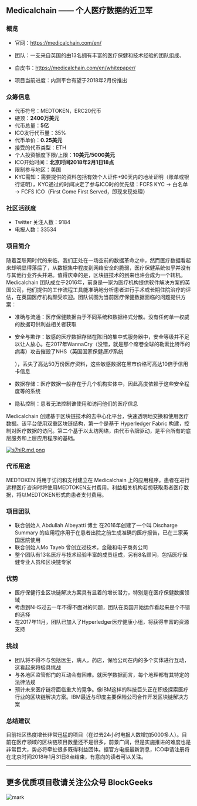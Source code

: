 ## Medicalchain —— 个人医疗数据的近卫军

### 概览

* 官网：https://medicalchain.com/en/


* 团队：一支来自英国的由13名拥有丰富的医疗保健和技术经验的团队组成、
* 白皮书：https://medicalchain.com/en/whitepaper/
* 项目当前进度：内测平台有望于2018年2月份推出

### 众筹信息

* 代币符号：MEDTOKEN，ERC20代币
* 硬顶：**2400万美元**
* 代币总量：**5亿**
* ICO发行代币量：35%
* 代币单价：**0.25美元**
* 接受的代币类型：ETH
* 个人投资额度下限/上限：**10美元/5000美元**
* ICO开始时间：**北京时间2018年2月1日18点**
* 限制参与地区：美国
* KYC需知：需要提供的资料包括有效个人证件+90天内的地址证明（账单或银行证明），KYC通过的时间决定了参与ICO时的优先级：FCFS KYC -> 白名单 -> FCFS ICO（First Come First Served，即现来现处理）

### 社区活跃度

- Twitter 关注人数：9184
- 电报人数：33534

### 项目简介

随着互联网时代的来临，我们正处在一场空前的数据革命之中，然而医疗数据看起来却明显得落后了，从数据集中程度到网络安全的脆弱，医疗保健系统似乎并没有与其他行业齐头并进。值得庆幸的是，区块链技术的到来也许会成为一个转机。Medicalchain 团队成立于2016年，前身是一家为医疗机构提供软件解决方案的英国公司，他们提供的工作流程工具能准确地分析患者进行手术或长期住院治疗的评估，在英国医疗机构颇受欢迎。团队试图为当前医疗保健数据面临的问题提供方案：

* 准确与流通：医疗保健数据由于不同系统和数据格式分散。没有任何单一权威的数据可供利益相关者获取

* 安全与欺诈：敏感的医疗数据存储在陈旧的集中式服务器中，安全等级并不足以让人放心。在2017年WannaCry（没错，就是那个席卷全球的勒索比特币的病毒）攻击摧毁了NHS（英国国家保健*医疗*系统

  ），丢失了高达50万份医疗资料，这些敏感数据在黑市价格可高达10倍于信用卡信息

* 数据存储：医疗数据一般存在于几个机构实体中，因此高度依赖于这些安全程度等的系统

* 隐私控制：患者无法控制谁使用和访问他们的医疗信息

Medicalchain 创建基于区块链技术的去中心化平台，快速透明地交换和使用医疗数据。该平台使用双重区块链结构，第一个是基于 Hyperledger Fabric 构建，控制对医疗数据的访问。第二个基于以太坊网络，由代币令牌驱动，是平台所有的底层服务和上层应用程序的基础。

[![s7niR.md.png](https://s1.ax2x.com/2018/01/24/s7niR.md.png)](https://simimg.com/i/s7niR)

### 代币用途

MEDTOKEN 将用于访问和支付建立在 Medicalchain  上的应用程序。患者在进行远程医疗咨询时将使用MEDTOKEN支付费用。利益相关机构若想获取患者医疗数据，将以MEDTOKEN形式向患者支付费用。

### 项目团队

* 联合创始人 Abdullah Albeyatti 博士 在2016年创建了一个叫 Discharge Summary  的应用程序用于在患者出院之前生成准确的医疗报告，已在三家英国医院使用
* 联合创始人Mo Tayeb 曾创立过技术，金融和电子商务公司
* 整个团队有13名医疗与技术经验丰富的成员组成，另有8名顾问，包括医疗保健专业人员和区块链专家

### 优势

* 医疗保健行业区块链解决方案具有显着的增长潜力，特别是在医疗保健数据领域
* 考虑到NHS过去一年不得不面对的问题，团队在英国开始运作看起来是个不错的选择
* 在2017年11月，团队已加入了Hyperledger医疗健康小组，将获得丰富的资源支持

### 挑战

* 团队将不得不与包括医生，病人，药店，保险公司在内的多个实体进行互动，这看起来将极具挑战
* 与各地区监管部门的互动会有困难。就医学数据而言，每个地理都有其特定的法律法规
* 预计未来医疗链将面临重大的竞争。像IBM这样的科技巨头正在积极探索医疗行业的区块链解决方案。IBM最近与印度主要保险公司合作开发区块链解决方案

### 总结建议

目前社区热度增长非常迅猛的项目（在过去24小时电报人数增加5000多人）。目前在医疗领域的区块链项目数量还不是很多，前景广阔，但是实施推进的难度也是非常巨大，势必将牵扯很多既得利益团体。据官方电报最新消息，ICO申请注册将在北京时间2018年1月31日8点结束，有意向的读者可以关注。

***

## 更多优质项目敬请关注公众号 BlockGeeks

![mark](http://p1z55pj7o.bkt.clouddn.com/ico/180103/2dIdaf1Bjf.jpg)